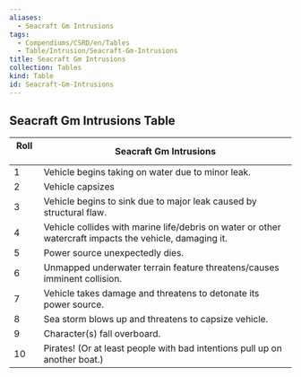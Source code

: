 ```yaml
---
aliases:
  - Seacraft Gm Intrusions
tags:
  - Compendiums/CSRD/en/Tables
  - Table/Intrusion/Seacraft-Gm-Intrusions
title: Seacraft Gm Intrusions
collection: Tables
kind: Table
id: Seacraft-Gm-Intrusions
---
```

## Seacraft Gm Intrusions Table  
| Roll &nbsp; &nbsp; | Seacraft Gm Intrusions                                                                                  |
| ------------------ | ------------------------------------------------------------------------------------------------------- |
| 1                  | Vehicle begins taking on water due to minor leak.                                                       |
| 2                  | Vehicle capsizes                                                                                        |
| 3                  | Vehicle begins to sink due to major leak caused by structural flaw.                                     |
| 4                  | Vehicle collides with marine life/debris on water or other watercraft impacts the vehicle, damaging it. |
| 5                  | Power source unexpectedly dies.                                                                         |
| 6                  | Unmapped underwater terrain feature threatens/causes imminent collision.                                |
| 7                  | Vehicle takes damage and threatens to detonate its power source.                                        |
| 8                  | Sea storm blows up and threatens to capsize vehicle.                                                    |
| 9                  | Character(s) fall overboard.                                                                            |
| 10                 | Pirates! (Or at least people with bad intentions pull up on another boat.)                              |
